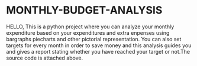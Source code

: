 # MONTHLY-BUDGET-ANALYSIS
HELLO, This is a python project where you can analyze your monthly expenditure based on your expenditures and extra enpenses using bargraphs piecharts and other pictorial representation. You can also set targets for every month in order to save money and this analysis guides you and gives a report stating whether you have reached your target or not.The source code is attached above.

